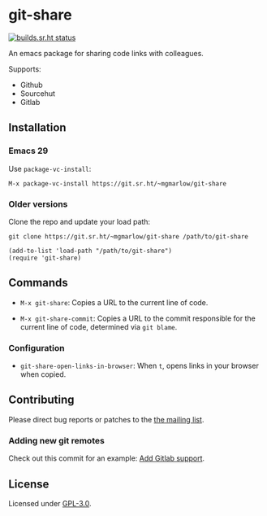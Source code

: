 # git-share

[![builds.sr.ht status](https://builds.sr.ht/~mgmarlow/git-share/commits/main/.build.yml.svg)](https://builds.sr.ht/~mgmarlow/git-share/commits/main/.build.yml?)

An emacs package for sharing code links with colleagues.

Supports:

- Github
- Sourcehut
- Gitlab

## Installation

### Emacs 29

Use `package-vc-install`:

```
M-x package-vc-install https://git.sr.ht/~mgmarlow/git-share
```

### Older versions

Clone the repo and update your load path:

```
git clone https://git.sr.ht/~mgmarlow/git-share /path/to/git-share
```

```
(add-to-list 'load-path "/path/to/git-share")
(require 'git-share)
```

## Commands

- `M-x git-share`: Copies a URL to the current line of code.

- `M-x git-share-commit`: Copies a URL to the commit responsible for
  the current line of code, determined via `git blame`.

### Configuration

- `git-share-open-links-in-browser`: When `t`, opens links in your
  browser when copied.

## Contributing

Please direct bug reports or patches to the [the mailing
list](https://lists.sr.ht/~mgmarlow/public-inbox).

### Adding new git remotes

Check out this commit for an example: [Add Gitlab
support](https://git.sr.ht/~mgmarlow/git-share/commit/7f04a4a284bbff3eb9bacba93064351af5c4ffb6).

## License

Licensed under [GPL-3.0](./LICENSE).
